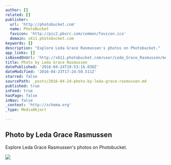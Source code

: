 ```yaml
---
author: []
related: []
publisher:
  url: 'http://photobucket.com'
  name: PhotoBucket
  favicon: 'http://pic2.pbsrc.com/common/favicon.ico'
  domain: s611.photobucket.com
keywords: []
description: "Explore Leda Grace Rasmussen's photos on Photobucket."
app_links: []
isBasedOnUrl: 'http://s611.photobucket.com/user/Leda_Grace_Rasmussen/media/2016-04-21%2018.00.50_zpsigo0o5wj.jpg.html?filters[user]=143994684&filters[recent]=1&sort=1&o=8'
title: Photo by Leda Grace Rasmussen
datePublished: '2016-04-24T10:53:16.030Z'
dateModified: '2016-04-23T17:24:50.511Z'
starred: false
sourcePath: _posts/2016-04-24-photo-by-leda-grace-rasmussen.md
published: true
inFeed: true
hasPage: false
inNav: false
_context: 'http://schema.org'
_type: MediaObject

---
```

<article style=""><h1>Photo by Leda Grace Rasmussen</h1><p>Explore Leda Grace Rasmussen's photos on Photobucket.</p><img src="http://i611.photobucket.com/albums/tt191/Leda_Grace_Rasmussen/2016-04-21%2018.00.50_zpsigo0o5wj.jpg" /></article>